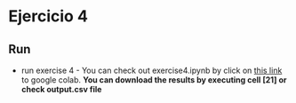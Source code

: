 # Ejercicio 4
## Run
* run exercise 4 - You can check out exercise4.ipynb by click on [this link](https://colab.research.google.com/drive/1oyJzKTOAwCeXmwTVWI1n1xh8ZyZWheRp) to google colab. **You can download the results by executing cell [21] or check output.csv file**
